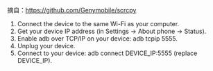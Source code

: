 摘自：https://github.com/Genymobile/scrcpy

1. Connect the device to the same Wi-Fi as your computer.
2. Get your device IP address (in Settings → About phone → Status).
3. Enable adb over TCP/IP on your device: adb tcpip 5555.
4. Unplug your device.
5. Connect to your device: adb connect DEVICE_IP:5555 (replace DEVICE_IP).